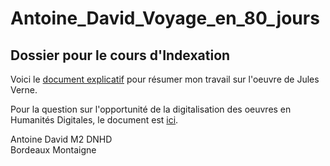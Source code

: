 # Antoine_David_Voyage_en_80_jours

## Dossier pour le cours d'Indexation

Voici le [document explicatif](https://github.com/xXADavid999/Antoine_David_Tour_du_monde_en_80_jours/blob/master/Description_dossier.md) pour résumer mon travail sur l'oeuvre de Jules Verne.

Pour la question sur l'opportunité de la digitalisation des oeuvres en Humanités Digitales, le document est [ici](https://github.com/xXADavid999/Antoine_David_TourDuMondeEn80Jours/blob/master/Question_digitalisation.md).

Antoine David
M2 DNHD  
Bordeaux Montaigne
